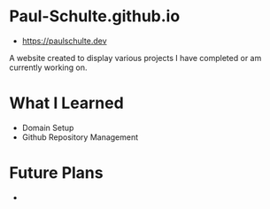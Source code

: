 # Paul-Schulte.github.io

* https://paulschulte.dev

A website created to display various projects I have completed or am currently working on.

# What I Learned

* Domain Setup
* Github Repository Management

# Future Plans

* 

